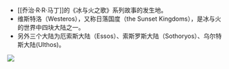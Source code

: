 - [[乔治·R·R·马丁]]的《冰与火之歌》系列故事的发生地。
- 维斯特洛（Westeros），又称日落国度（the Sunset Kingdoms），是冰与火的世界中四块大陆之一。
- 另外三个大陆为厄索斯大陆（Essos）、索斯罗斯大陆（Sothoryos）、乌尔特斯大陆(Ulthos)。

![](fdcbcee40a35406e5f04365a2355cc7.jpg)
